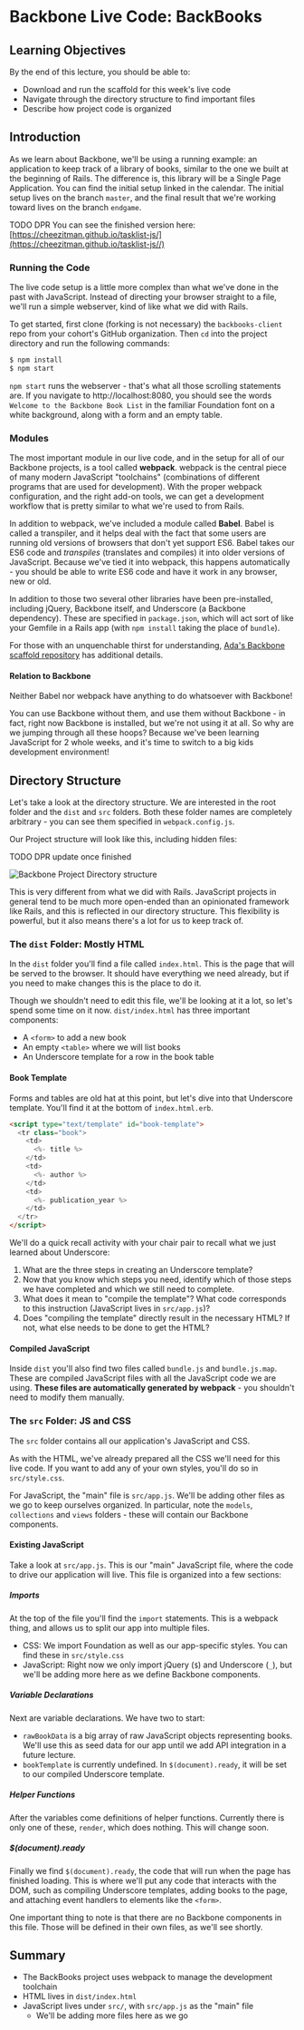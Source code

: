 # Backbone Live Code: BackBooks

## Learning Objectives

By the end of this lecture, you should be able to:

- Download and run the scaffold for this week's live code
- Navigate through the directory structure to find important files
- Describe how project code is organized

## Introduction

As we learn about Backbone, we'll be using a running example: an application to keep track of a library of books, similar to the one we built at the beginning of Rails. The difference is, this library will be a Single Page Application. You can find the initial setup linked in the calendar. The initial setup lives on the branch `master`, and the final result that we're working toward lives on the branch `endgame`.

TODO DPR
You can see the finished version here: [https://cheezitman.github.io/tasklist-js/](https://cheezitman.github.io/tasklist-js//)

### Running the Code

The live code setup is a little more complex than what we've done in the past with JavaScript. Instead of directing your browser straight to a file, we'll run a simple webserver, kind of like what we did with Rails.

To get started, first clone (forking is not necessary) the `backbooks-client` repo from your cohort's GitHub organization. Then `cd` into the project directory and run the following commands:

```bash
$ npm install
$ npm start
```

`npm start` runs the webserver - that's what all those scrolling statements are. If you navigate to http://localhost:8080, you should see the words `Welcome to the Backbone Book List` in the familiar Foundation font on a white background, along with a form and an empty table.

### Modules

The most important module in our live code, and in the setup for all of our Backbone projects, is a tool called **webpack**. webpack is the central piece of many modern JavaScript "toolchains" (combinations of different programs that are used for development). With the proper webpack configuration, and the right add-on tools, we can get a development workflow that is pretty similar to what we're used to from Rails.

In addition to webpack, we've included a module called **Babel**. Babel is called a transpiler, and it helps deal with the fact that some users are running old versions of browsers that don't yet support ES6. Babel takes our ES6 code and _transpiles_ (translates and compiles) it into older versions of JavaScript. Because we've tied it into webpack, this happens automatically - you should be able to write ES6 code and have it work in any browser, new or old.

In addition to those two several other libraries have been pre-installed, including jQuery, Backbone itself, and Underscore (a Backbone dependency). These are specified in `package.json`, which will act sort of like your Gemfile in a Rails app (with `npm install` taking the place of `bundle`).

For those with an unquenchable thirst for understanding, [Ada's Backbone scaffold repository](https://github.com/AdaGold/backbone-baseline) has additional details.

#### Relation to Backbone

Neither Babel nor webpack have anything to do whatsoever with Backbone!

You can use Backbone without them, and use them without Backbone - in fact, right now Backbone is installed, but we're not using it at all. So why are we jumping through all these hoops? Because we've been learning JavaScript for 2 whole weeks, and it's time to switch to a big kids development environment!

## Directory Structure

Let's take a look at the directory structure. We are interested in the root folder and the  `dist` and `src` folders. Both these folder names are completely arbitrary - you can see them specified in `webpack.config.js`.

Our Project structure will look like this, including hidden files:

TODO DPR update once finished

![Backbone Project Directory structure](images/backbone-baseline.png)

This is very different from what we did with Rails. JavaScript projects in general tend to be much more open-ended than an opinionated framework like Rails, and this is reflected in our directory structure. This flexibility is powerful, but it also means there's a lot for us to keep track of.

### The `dist` Folder: Mostly HTML

In the `dist` folder you'll find a file called `index.html`. This is the page that will be served to the browser. It should have everything we need already, but if you need to make changes this is the place to do it.

Though we shouldn't need to edit this file, we'll be looking at it a lot, so let's spend some time on it now. `dist/index.html` has three important components:
- A `<form>` to add a new book
- An empty `<table>` where we will list books
- An Underscore template for a row in the book table

#### Book Template

Forms and tables are old hat at this point, but let's dive into that Underscore template. You'll find it at the bottom of `index.html.erb`.

```html
<script type="text/template" id="book-template">
  <tr class="book">
    <td>
      <%- title %>
    </td>
    <td>
      <%- author %>
    </td>
    <td>
      <%- publication_year %>
    </td>
  </tr>
</script>
```

We'll do a quick recall activity with your chair pair to recall what we just learned about Underscore:
1. What are the three steps in creating an Underscore template?
1. Now that you know which steps you need, identify which of those steps we have completed and which we still need to complete.
1. What does it mean to "compile the template"? What code corresponds to this instruction (JavaScript lives in `src/app.js`)?
1. Does "compiling the template" directly result in the necessary HTML? If not, what else needs to be done to get the HTML?

#### Compiled JavaScript

Inside `dist` you'll also find two files called `bundle.js` and `bundle.js.map`. These are compiled JavaScript files with all the JavaScript code we are using. **These files are automatically generated by webpack** - you shouldn't need to modify them manually.

### The `src` Folder: JS and CSS

The `src` folder contains all our application's JavaScript and CSS.

As with the HTML, we've already prepared all the CSS we'll need for this live code. If you want to add any of your own styles, you'll do so in `src/style.css`.

For JavaScript, the "main" file is `src/app.js`. We'll be adding other files as we go to keep ourselves organized. In particular, note the `models`, `collections` and `views` folders - these will contain our Backbone components.

#### Existing JavaScript

Take a look at `src/app.js`. This is our "main" JavaScript file, where the code to drive our application will live. This file is organized into a few sections:

##### Imports

At the top of the file you'll find the `import` statements. This is a webpack thing, and allows us to split our app into multiple files.

- CSS: We import Foundation as well as our app-specific styles. You can find these in `src/style.css`
- JavaScript: Right now we only import jQuery (`$`) and Underscore (`_`), but we'll be adding more here as we define Backbone components.

##### Variable Declarations

Next are variable declarations. We have two to start:

- `rawBookData` is a big array of raw JavaScript objects representing books. We'll use this as seed data for our app until we add API integration in a future lecture.
- `bookTemplate` is currently undefined. In `$(document).ready`, it will be set to our compiled Underscore template.

##### Helper Functions

After the variables come definitions of helper functions. Currently there is only one of these, `render`, which does nothing. This will change soon.

##### $(document).ready

Finally we find `$(document).ready`, the code that will run when the page has finished loading. This is where we'll put any code that interacts with the DOM, such as compiling Underscore templates, adding books to the page, and attaching event handlers to elements like the `<form>`.

One important thing to note is that there are no Backbone components in this file. Those will be defined in their own files, as we'll see shortly.

## Summary

- The BackBooks project uses webpack to manage the development toolchain
- HTML lives in `dist/index.html`
- JavaScript lives under `src/`, with `src/app.js` as the "main" file
  - We'll be adding more files here as we go
